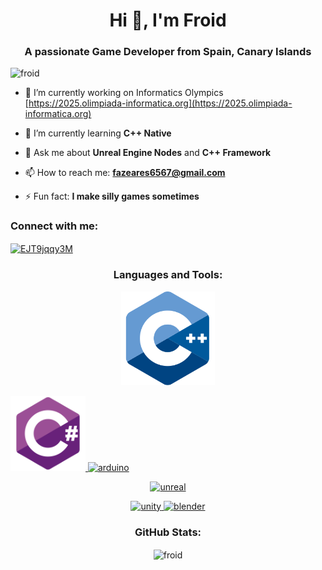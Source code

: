<h1 align="center">Hi 👋, I'm Froid</h1>
<h3 align="center">A passionate Game Developer from Spain, Canary Islands</h3>

<p align="left"> 
  <img src="https://komarev.com/ghpvc/?username=froid&label=Profile%20views&color=0e75b6&style=flat" alt="froid" /> 
</p>

- 🔭 I’m currently working on Informatics Olympics [https://2025.olimpiada-informatica.org](https://2025.olimpiada-informatica.org)

- 🌱 I’m currently learning **C++ Native**

- 💬 Ask me about **Unreal Engine Nodes** and **C++ Framework**

- 📫 How to reach me: **fazeares6567@gmail.com**

- ⚡ Fun fact: **I make silly games sometimes**

<h3 align="left">Connect with me:</h3>
<p align="left">
  <a href="https://discord.gg/EJT9jqqy3M" target="blank">
    <img align="center" src="https://raw.githubusercontent.com/rahuldkjain/github-profile-readme-generator/master/src/images/icons/Social/discord.svg" alt="EJT9jqqy3M" height="30" width="40" />
  </a>
</p>

<h3 align="center">Languages and Tools:</h3>

<!-- C++ (Big icon in the center) -->
<p align="center">
  <a href="https://www.w3schools.com/cpp/" target="_blank" rel="noreferrer">
    <img src="https://raw.githubusercontent.com/devicons/devicon/master/icons/cplusplus/cplusplus-original.svg" alt="cplusplus" width="150" height="150"/>
  </a>
</p>

<p align="left">
  <!-- C# (Small icon) -->
  <a href="https://www.w3schools.com/cs/" target="_blank" rel="noreferrer">
    <img src="https://raw.githubusercontent.com/devicons/devicon/master/icons/csharp/csharp-original.svg" alt="csharp" width="120" height="120"/>
  </a>

  <!-- Arduino (Small icon) -->
  <a href="https://www.arduino.cc/" target="_blank" rel="noreferrer">
    <img src="https://cdn.worldvectorlogo.com/logos/arduino-1.svg" alt="arduino" width="120" height="120"/>
  </a>
</p>

<!-- Unreal Engine (Big icon in the center) -->
<p align="center">
  <a href="https://unrealengine.com/" target="_blank" rel="noreferrer">
    <img src="https://raw.githubusercontent.com/kenangundogan/fontisto/036b7eca71aab1bef8e6a0518f7329f13ed62f6b/icons/svg/brand/unreal-engine.svg" alt="unreal" width="150" height="150"/>
  </a>
</p>

<!-- Unity and Blender aligned at the same height as the left icons -->
<p align="center">
  <!-- Unity (Small icon) -->
  <a href="https://unity.com/" target="_blank" rel="noreferrer">
    <img src="https://www.vectorlogo.zone/logos/unity3d/unity3d-icon.svg" alt="unity" width="120" height="120"/>
  </a>

  <!-- Blender (Small icon) -->
  <a href="https://www.blender.org/" target="_blank" rel="noreferrer">
    <img src="https://download.blender.org/branding/community/blender_community_badge_white.svg" alt="blender" width="120" height="120"/>
  </a>
</p>

<h3 align="center">GitHub Stats:</h3>
<p align="center">
  <img align="center" src="https://github-readme-streak-stats.herokuapp.com/?user=froid&" alt="froid" />
</p>
